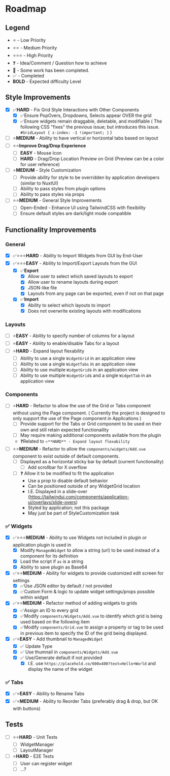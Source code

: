 # Roadmap

## Legend

- ⭐ - Low Priority
- ⭐⭐ - Medium Priority
- ⭐⭐⭐ - High Priority
- ❓ - Idea/Comment / Question how to achieve
- 🚧 - Some work has been completed.
- ✅ - Completed
- **BOLD** - Expected difficulty Level

## Style Improvements

- [X] ✅**HARD** - Fix Grid Style Interactions with Other Components
    - [X] ✅Ensure PopOvers, Dropdowns, Selects appear OVER the grid
    - [X] ✅Ensure widgets remain draggable, deletable, and modifiable
        ( The following CSS "fixes" the previous issue; but introduces this issue. `#GridLayout { z-index: -1 !important; }` )
- [ ] ⭐**MEDIUM** - Ability to have vertical or horizontal tabs based on layout
- [ ] ⭐⭐**Improve Drag/Drop Experience**
    - [ ] **EASY** - Mouse Icon
    - [ ] **HARD** - Drag/Drop Location Preview on Grid (Preview can be a color for user reference)
- [ ] ⭐**MEDIUM** - Style Customization
    - [ ] Provide ability for style to be overridden by application developers (similar to NuxtUI)
    - [ ] Ability to pass styles from plugin options
    - [ ] Ability to pass styles via props
- [ ] ⭐⭐**MEDIUM** - General Style Improvements
    - [ ] Open-Ended - Enhance UI using TailwindCSS with flexibility
    - [ ] Ensure default styles are dark/light mode compatible

## Functionality Improvements

### General
- [x] ✅⭐⭐⭐**HARD** - Ability to Import Widgets from GUI by End-User
- [x] ✅⭐⭐⭐**EASY** - Ability to Import/Export Layouts from the GUI
    - [x] ✅**Export**
        - [x] Allow user to select which saved layouts to export
        - [x] Allow user to rename layouts during export
        - [x] JSON-like file
        - [x] Layouts from any page can be exported, even if not on that page
    - [x] ✅**Import**
        - [x] Ability to select which layouts to import
        - [x] Does not overwrite existing layouts with modifications

### Layouts
- [ ] ⭐**EASY** - Ability to specify number of columns for a layout
- [ ] ⭐**EASY** - Ability to enable/disable Tabs for a layout
- [ ] ⭐**HARD** - Expand layout flexability
    - [ ] Ability to use a single `WidgetGrid` in an application view
    - [ ] Ability to use a single `WidgetTabs` in an application view
    - [ ] Ability to use multiple `WidgetGrid`s in an application view
    - [ ] Ability to use multiple `WidgetGrid`s and a single `WidgetTab` in an application view

### Components
- [ ] ⭐**HARD** - Refactor to allow the use of the Grid or Tabs component without using the Page component.
    ( Currently the project is designed to only support the use of the Page component in Applications )
    - [ ] Provide support for the Tabs or Grid component to be used on their own and still retain expected functionaility
    - [ ] May require making additional components avilable from the plugin
    - ❓Related to `⭐**HARD** - Expand layout flexability`
- [ ] ⭐⭐**MEDIUM** - Refactor to allow the `components/widgets/Add.vue` component to exist outside of default components.
    - [ ] Displayed as a horizontal sticky bar by default (current functionality)
        - [ ] Add scrollbar for X overflow
    - [ ] ❓ Allow it to be modified to fit the application 
        - Use a prop to disable default behavior
        - Can be positioned outside of any WidgetGrid location
        - I.E. Displayed in a slide-over (https://tailwindui.com/components/application-ui/overlays/slide-overs)
        - Styled by application; not this package
        - May just be part of StyleCustomization task

### ✅ Widgets
- [x] ✅⭐⭐⭐**MEDIUM** - Ability to use Widgets not included in plugin or application plugin is used in
    - [x] Modify `ManagedWidget` to allow a string (url) to be used instead of a component for its definition
    - [x] Load the script if `as` is a string
    - [x] Ability to save plugin as Base64
- [x] ✅⭐⭐**MEDIUM** - Ability for widgets to provide customized edit screen for settings
    - [x] ✅Use JSON editor by default / not provided
    - [x] ✅Custom Form & logic to update widget settings/props possible within widget
- [x] ✅⭐⭐**MEDIUM** - Refactor method of adding widgets to grids
    - [x] ✅Assign an ID to every grid
    - [x] ✅Modify `components/Widgets/Add.vue` to identify which grid is being used based on the following item
    - [x] ✅Modify `components/Grid.vue` to assign a property or tag to be used in previous item to specify the ID of the grid being displayed.
- [x] ✅⭐**EASY** - Add thumbnail to `ManagedWidget`
    - [x] ✅ Update Type
    - [x] ✅ Use thumnail in `components/Widgets/Add.vue`
    - [x] ✅ Use/Generate default if not provided
        - [x] I.E. use `https://placehold.co/600x400?text=Hello+World` and display the name of the widget

### ✅ Tabs
- [x] ✅⭐**EASY** - Ability to Rename Tabs
- [x] ✅⭐**MEDIUM** - Ability to Reorder Tabs (preferably drag & drop, but OK with buttons)

## Tests
- [ ] ⭐⭐**HARD** - Unit Tests
    - [ ] WidgetManager
    - [ ] LayoutManager
- [ ] ⭐**HARD** - E2E Tests
    - [ ] User can register widget
    - [ ] ...?